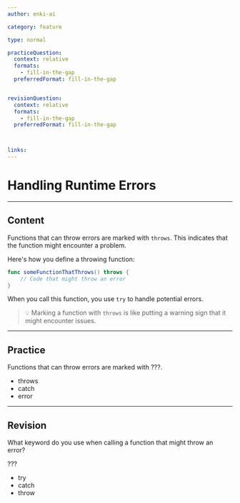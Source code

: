 ```yaml
---
author: enki-ai

category: feature

type: normal

practiceQuestion:
  context: relative
  formats:
    - fill-in-the-gap
  preferredFormat: fill-in-the-gap


revisionQuestion:
  context: relative
  formats:
    - fill-in-the-gap
  preferredFormat: fill-in-the-gap



links:
---
```


# Handling Runtime Errors

---
## Content

Functions that can throw errors are marked with `throws`. This indicates that the function might encounter a problem.

Here's how you define a throwing function:

```swift
func someFunctionThatThrows() throws {
    // Code that might throw an error
}
```

When you call this function, you use `try` to handle potential errors.

> 💡 Marking a function with `throws` is like putting a warning sign that it might encounter issues.
---
## Practice

Functions that can throw errors are marked with ???.

- throws
- catch
- error

---
## Revision

What keyword do you use when calling a function that might throw an error?

???

- try
- catch
- throw
